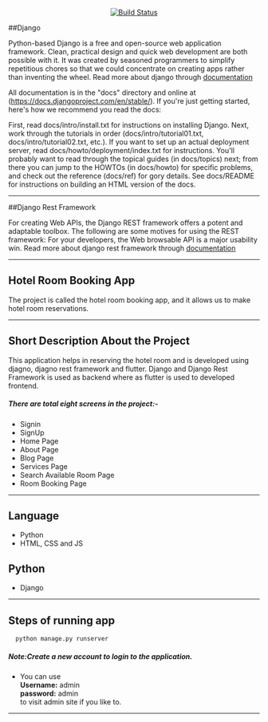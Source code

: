 
<p align="center">
<a href="https://github.com/django/django"><img src="https://miro.medium.com/max/600/1*grQtRddJZ6pLErj2yeRYPA.png" alt="Build Status"></a>

##Django

Python-based Django is a free and open-source web application framework. Clean, practical design and quick web development are both possible with it. It was created by seasoned programmers to simplify repetitious chores so that we could concentrate on creating apps rather than inventing the wheel. Read more about django through [documentation](https://docs.djangoproject.com/en/4.0/)

All documentation is in the "docs" directory and online at (https://docs.djangoproject.com/en/stable/). If you're just getting started, here's how we recommend you read the docs:

First, read docs/intro/install.txt for instructions on installing Django.
Next, work through the tutorials in order (docs/intro/tutorial01.txt, docs/intro/tutorial02.txt, etc.).
If you want to set up an actual deployment server, read docs/howto/deployment/index.txt for instructions.
You'll probably want to read through the topical guides (in docs/topics) next; from there you can jump to the HOWTOs (in docs/howto) for specific problems, and check out the reference (docs/ref) for gory details.
See docs/README for instructions on building an HTML version of the docs.


___

##Django Rest Framework

For creating Web APIs, the Django REST framework offers a potent and adaptable toolbox. The following are some motives for using the REST framework: For your developers, the Web browsable API is a major usability win.
Read more about django rest framework through [documentation](https://www.django-rest-framework.org/#:~:text=Django%20REST%20framework%20is%20a,packages%20for%20OAuth1a%20and%20OAuth2.)

___
  
  

## Hotel Room Booking App

The project is called the hotel room booking app, and it allows us to make hotel room reservations.

___
## Short Description About the Project

This application helps in reserving the hotel room and is developed using djagno, djagno rest framework and flutter.
Django and Django Rest Framework is used as backend where as flutter is used to developed frontend.

##### There are total eight screens in the project:-
* Signin
* SignUp
* Home Page
* About Page
* Blog Page
* Services Page
* Search Available Room Page
* Room Booking Page

___

## Language
* Python
* HTML, CSS and JS

## Python
* Django
___

## Steps of running app

```
  python manage.py runserver
```
##### Note:Create a new account to login to the application.

* You can use\
**Username:** admin\
**password:** admin\
to visit admin site if you like to.
___
